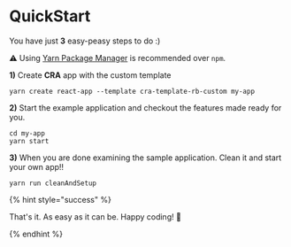 # QuickStart

You have just **3** easy-peasy steps to do :)

⚠️ Using [Yarn Package Manager](https://yarnpkg.com) is recommended over `npm`.

**1)** Create **CRA** app with the custom template

```shell
yarn create react-app --template cra-template-rb-custom my-app
```

**2)** Start the example application and checkout the features made ready for you.

```shell
cd my-app
yarn start
```

**3)** When you are done examining the sample application. Clean it and start your own app!!

```shell
yarn run cleanAndSetup
```

{% hint style="success" %}

That's it. As easy as it can be. Happy coding! 🎉

{% endhint %}

